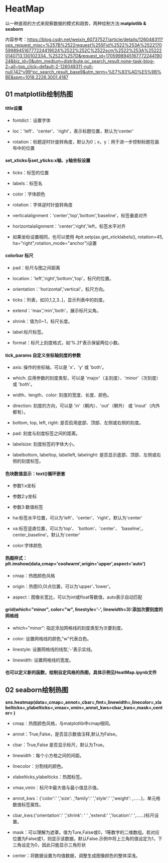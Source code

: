 # HeatMap
以一种直观的方式来观察数据的模式和趋势，两种绘制方法:**matplotlib & seaborn**

内容参考：https://blog.csdn.net/weixin_60737527/article/details/126048311?ops_request_misc=%257B%2522request%255Fid%2522%253A%2522170599894516777224419024%2522%252C%2522scm%2522%253A%252220140713.130102334..%2522%257D&request_id=170599894516777224419024&biz_id=0&utm_medium=distribute.pc_search_result.none-task-blog-2~all~top_click~default-2-126048311-null-null.142^v99^pc_search_result_base9&utm_term=%E7%83%AD%E5%9B%BE&spm=1018.2226.3001.4187

## 01 matplotlib绘制热图
#### title设置
- fontdict：设置字体

- loc：'left'、'center'、'right'，表示标题位置，默认为'center'

- rotation：标题逆时针旋转角度，默认为0；x，y：用于进一步控制标题在画布中的位置
#### set_xticks与set_yticks:x轴、y轴坐标设置
- ticks：标签的位置

- labels：标签名

- color：字体颜色

- rotation：字体逆时针旋转角度

- verticalalignment：'center','top','bottom','baseline'，标签垂直对齐

- horizontalalignment：'center','right','left，标签水平对齐

- 如果坐标设置相同，也可以使用 #plt.setp(ax.get_xticklabels(), rotation=45, ha="right",rotation_mode="anchor")设置

#### colorbar 标尺
- pad：标尺与图之间距离

- location：'left','right','bottom','top'，标尺的位置。

- orientation：'horizontal','vertical'，标尺方向。

- ticks：列表，如[0,1,2,3..]，显示列表中的刻度。

- extend：'max','min','both'，展示标尺尖角。

- shrink：值为0~1，标尺长度。

- label:标尺标签。

- format：标尺上刻度格式，如’%.2f'表示保留两位小数。

#### tick_params 自定义坐标轴刻度的参数
- axis: 操作的坐标轴，可以是 'x'、'y' 或 'both'。

- which: 应用参数的刻度类型，可以是 'major'（主刻度）、'minor'（次刻度） 或 'both'。

- width、length、color: 刻度的宽度、长度、颜色。

- direction: 刻度的方向，可以是 'in'（朝内）、'out'（朝外） 或 'inout'（内外都有）。

- bottom, top, left, right: 是否启用底部、顶部、左侧或右侧的刻度。

- pad: 刻度与刻度标签之间的距离。

- labelsize: 刻度标签的字体大小。

- labelbottom, labeltop, labelleft, labelright: 是否显示底部、顶部、左侧或右侧的刻度标签。

#### 色块数值显示：text()循环嵌套
- 参数1:x坐标

- 参数2:y坐标

- 参数3:数值标签

- ha:标签水平位置，可以为'left'、'center'、'right'。默认为'center'

- va:标签竖直位置，可以为'top'、 'bottom'、'center'、 'baseline',、center_baseline'。默认为'center'

- color:字体颜色

#### 热图样式：plt.imshow(data,cmap='coolwarm',origin='upper',aspect='auto')

- cmap：热图颜色风格

- origin：热图(0,0)点位置，可以为‘upper'、’lower'。

- aspect：图像长宽比，可以为int或float等数值，auto表示自动匹配

#### grid(which="minor", color="w", linestyle='-', linewidth=3):添加次要刻度的网格线
- which="minor": 指定添加网格线的刻度类型为次要刻度。

- color: 设置网格线的颜色,"w"代表白色。

- linestyle: 设置网格线的线型,'-'表示实线。

- linewidth: 设置网格线的宽度。

#### 也可以定义新的函数，绘制自定风格的热图，具体示例见HeatMap.ipynb文件

## 02 seaborn绘制热图
**sns.heatmap(data=,cmap=,annot=,cbar=,fmt=,linewidth=,linecolor=,xlabelticks=,ylabelticks=,vmax=,vmin=,annot_kws=cbar_kws=,mask=,center= )**

- cmap：热图颜色风格，与matplotlib中cmap相同。

- annot：True,False，是否显示数值注释,默认为False。

- cbar：True,False 是否显示标尺，默认为True。

- linewidth：每个小方格之间的间距。

- linecolor：分割线的颜色。

- xlabelticks,ylabelticks：热图标签。

- vmax,vmin：标尺中最大值与最小值显示值。

- annot_kws：{'color':'  ','size':  ,'family':'  ','style':'  ','weight':  ,......}，单元格数值标签属性。

- cbar_kws:{'orientation':'  ','shrink': '  ' ,'extend:'  ','location':'  ',......}标尺设置。

- mask：可以理解为遮罩。值为Ture,False或0，1等数字的二维数组。若对应位置为False或1，则显示该数据。默认False.示例中将上三角的值设定为1，下三角设定为0，因此只能显示三角形状

- center：将数据设置为均值数据，调整生成图像颜色的整体深浅。

